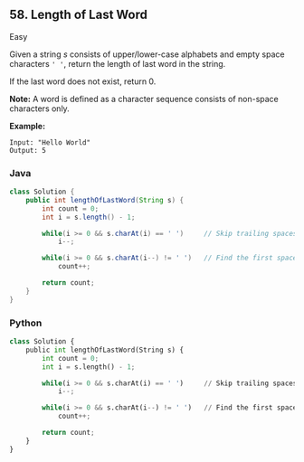 ## 58. Length of Last Word

Easy

Given a string *s* consists of upper/lower-case alphabets and empty space characters `' '`, return the length of last word in the string.

If the last word does not exist, return 0.

**Note:** A word is defined as a character sequence consists of non-space characters only.

**Example:**

```
Input: "Hello World"
Output: 5
```

### Java

````java
class Solution {
    public int lengthOfLastWord(String s) {
        int count = 0;
        int i = s.length() - 1;

        while(i >= 0 && s.charAt(i) == ' ')		// Skip trailing spaces
            i--;

        while(i >= 0 && s.charAt(i--) != ' ')	// Find the first space character from the end
            count++;

        return count;
    }
}
````

### Python

````python
class Solution {
    public int lengthOfLastWord(String s) {
        int count = 0;
        int i = s.length() - 1;

        while(i >= 0 && s.charAt(i) == ' ')		// Skip trailing spaces
            i--;

        while(i >= 0 && s.charAt(i--) != ' ')	// Find the first space character from the end
            count++;

        return count;
    }
}
````

